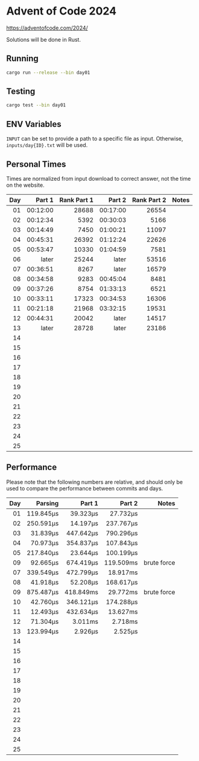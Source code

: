 # Advent of Code 2024

https://adventofcode.com/2024/

Solutions will be done in Rust.

## Running

```bash
cargo run --release --bin day01
```

## Testing

```bash
cargo test --bin day01
```

## ENV Variables

`INPUT` can be set to provide a path to a specific file as input. Otherwise, `inputs/day{ID}.txt` will be used.

## Personal Times

Times are normalized from input download to correct answer, not the time on the website.

|  Day |   Part 1 | Rank Part 1 |   Part 2 | Rank Part 2 | Notes |
| ---: | -------: | ----------: | -------: | ----------: | ----: |
|   01 | 00:12:00 |       28688 | 00:17:00 |       26554 |       |
|   02 | 00:12:34 |        5392 | 00:30:03 |        5166 |       |
|   03 | 00:14:49 |        7450 | 01:00:21 |       11097 |       |
|   04 | 00:45:31 |       26392 | 01:12:24 |       22626 |       |
|   05 | 00:53:47 |       10330 | 01:04:59 |        7581 |       |
|   06 |    later |       25244 |    later |       53516 |       |
|   07 | 00:36:51 |        8267 |    later |       16579 |       |
|   08 | 00:34:58 |        9283 | 00:45:04 |        8481 |       |
|   09 | 00:37:26 |        8754 | 01:33:13 |        6521 |       |
|   10 | 00:33:11 |       17323 | 00:34:53 |       16306 |       |
|   11 | 00:21:18 |       21968 | 03:32:15 |       19531 |       |
|   12 | 00:44:31 |       20042 |    later |       14517 |       |
|   13 |    later |       28728 |    later |       23186 |       |
|   14 |          |             |          |             |       |
|   15 |          |             |          |             |       |
|   16 |          |             |          |             |       |
|   17 |          |             |          |             |       |
|   18 |          |             |          |             |       |
|   19 |          |             |          |             |       |
|   20 |          |             |          |             |       |
|   21 |          |             |          |             |       |
|   22 |          |             |          |             |       |
|   23 |          |             |          |             |       |
|   24 |          |             |          |             |       |
|   25 |          |             |          |             |       |

## Performance

Please note that the following numbers are relative, and should only be used to compare the performance between commits and days.

|  Day |   Parsing |    Part 1 |    Part 2 |       Notes |
| ---: | --------: | --------: | --------: | ----------: |
|   01 | 119.845µs |  39.323µs |  27.732µs |             |
|   02 | 250.591µs |  14.197µs | 237.767µs |             |
|   03 |  31.839µs | 447.642µs | 790.296µs |             |
|   04 |  70.973µs | 354.837µs | 107.843µs |             |
|   05 | 217.840µs |  23.644µs | 100.199µs |             |
|   09 |  92.665µs | 674.419µs | 119.509ms | brute force |
|   07 | 339.549µs | 472.799µs |  18.917ms |             |
|   08 |  41.918µs |  52.208µs | 168.617µs |             |
|   09 | 875.487µs | 418.849ms |  29.772ms | brute force |
|   10 |  42.760µs | 346.121µs | 174.288µs |             |
|   11 |  12.493µs | 432.634µs |  13.627ms |             |
|   12 |  71.304µs |   3.011ms |   2.718ms |             |
|   13 | 123.994µs |   2.926µs |   2.525µs |             |
|   14 |           |           |           |             |
|   15 |           |           |           |             |
|   16 |           |           |           |             |
|   17 |           |           |           |             |
|   18 |           |           |           |             |
|   19 |           |           |           |             |
|   20 |           |           |           |             |
|   21 |           |           |           |             |
|   22 |           |           |           |             |
|   23 |           |           |           |             |
|   24 |           |           |           |             |
|   25 |           |           |           |             |

